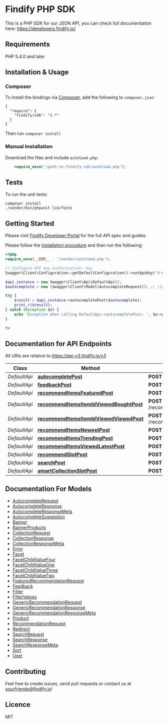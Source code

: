 # Findify PHP SDK

This is a PHP SDK for our JSON API, you can check full documentation here: https://developers.findify.io/


## Requirements

PHP 5.4.0 and later

## Installation & Usage

### Composer

To install the bindings via [Composer](http://getcomposer.org/), add the following to `composer.json`:

```
{
  "require": {
    "findify/sdk": "1.*"
  }
}
```

Then run `composer install`

### Manual Installation

Download the files and include `autoload.php`:

```php
    require_once('/path-to-findify-sdk/autoload.php');
```

## Tests

To run the unit tests:

```
composer install
./vendor/bin/phpunit lib/Tests
```

## Getting Started

Please visit [Findify Developer Portal](https://developers.findify.io) for the full API spec and guides.

Please follow the [installation procedure](#installation--usage) and then run the following:

```php
<?php
require_once(__DIR__ . '/vendor/autoload.php');

// Configure API key authorization: key
Swagger\Client\Configuration::getDefaultConfiguration()->setApiKey('X-Key', 'YOUR_API_KEY');

$api_instance = new Swagger\Client\Api\DefaultApi();
$autocomplete = new \Swagger\Client\Model\AutocompleteRequest(); // \Swagger\Client\Model\AutocompleteRequest | Request parameters for autocomplete

try {
    $result = $api_instance->autocompletePost($autocomplete);
    print_r($result);
} catch (Exception $e) {
    echo 'Exception when calling DefaultApi->autocompletePost: ', $e->getMessage(), PHP_EOL;
}

?>
```

## Documentation for API Endpoints

All URIs are relative to *https://api-v3.findify.io/v3*

Class | Method | HTTP request | Description
------------ | ------------- | ------------- | -------------
*DefaultApi* | [**autocompletePost**](docs/Api/DefaultApi.md#autocompletepost) | **POST** /autocomplete | 
*DefaultApi* | [**feedbackPost**](docs/Api/DefaultApi.md#feedbackpost) | **POST** /feedback | 
*DefaultApi* | [**recommendItemsFeaturedPost**](docs/Api/DefaultApi.md#recommenditemsfeaturedpost) | **POST** /recommend/items/featured | 
*DefaultApi* | [**recommendItemsItemIdViewedBoughtPost**](docs/Api/DefaultApi.md#recommenditemsitemidviewedboughtpost) | **POST** /recommend/items/{item_id}/viewed/bought | 
*DefaultApi* | [**recommendItemsItemIdViewedViewedPost**](docs/Api/DefaultApi.md#recommenditemsitemidviewedviewedpost) | **POST** /recommend/items/{item_id}/viewed/viewed | 
*DefaultApi* | [**recommendItemsNewestPost**](docs/Api/DefaultApi.md#recommenditemsnewestpost) | **POST** /recommend/items/newest | 
*DefaultApi* | [**recommendItemsTrendingPost**](docs/Api/DefaultApi.md#recommenditemstrendingpost) | **POST** /recommend/items/trending | 
*DefaultApi* | [**recommendItemsViewedLatestPost**](docs/Api/DefaultApi.md#recommenditemsviewedlatestpost) | **POST** /recommend/items/viewed/latest | 
*DefaultApi* | [**recommendSlotPost**](docs/Api/DefaultApi.md#recommendslotpost) | **POST** /recommend/{slot} | 
*DefaultApi* | [**searchPost**](docs/Api/DefaultApi.md#searchpost) | **POST** /search | 
*DefaultApi* | [**smartCollectionSlotPost**](docs/Api/DefaultApi.md#smartcollectionslotpost) | **POST** /smart-collection/{slot} | 


## Documentation For Models

 - [AutocompleteRequest](docs/Model/AutocompleteRequest.md)
 - [AutocompleteResponse](docs/Model/AutocompleteResponse.md)
 - [AutocompleteResponseMeta](docs/Model/AutocompleteResponseMeta.md)
 - [AutocompleteSuggestion](docs/Model/AutocompleteSuggestion.md)
 - [Banner](docs/Model/Banner.md)
 - [BannerProducts](docs/Model/BannerProducts.md)
 - [CollectionRequest](docs/Model/CollectionRequest.md)
 - [CollectionResponse](docs/Model/CollectionResponse.md)
 - [CollectionResponseMeta](docs/Model/CollectionResponseMeta.md)
 - [Error](docs/Model/Error.md)
 - [Facet](docs/Model/Facet.md)
 - [FacetChildValueFour](docs/Model/FacetChildValueFour.md)
 - [FacetChildValueOne](docs/Model/FacetChildValueOne.md)
 - [FacetChildValueThree](docs/Model/FacetChildValueThree.md)
 - [FacetChildValueTwo](docs/Model/FacetChildValueTwo.md)
 - [FeaturedRecommendationRequest](docs/Model/FeaturedRecommendationRequest.md)
 - [Feedback](docs/Model/Feedback.md)
 - [Filter](docs/Model/Filter.md)
 - [FilterValues](docs/Model/FilterValues.md)
 - [GenericRecommendationRequest](docs/Model/GenericRecommendationRequest.md)
 - [GenericRecommendationResponse](docs/Model/GenericRecommendationResponse.md)
 - [GenericRecommendationResponseMeta](docs/Model/GenericRecommendationResponseMeta.md)
 - [Product](docs/Model/Product.md)
 - [RecommendationRequest](docs/Model/RecommendationRequest.md)
 - [Redirect](docs/Model/Redirect.md)
 - [SearchRequest](docs/Model/SearchRequest.md)
 - [SearchResponse](docs/Model/SearchResponse.md)
 - [SearchResponseMeta](docs/Model/SearchResponseMeta.md)
 - [Sort](docs/Model/Sort.md)
 - [User](docs/Model/User.md)

## Contributing

Feel free to create issues, send pull requests or contact us at yourfriends@findify.io!

## Licence

MIT
